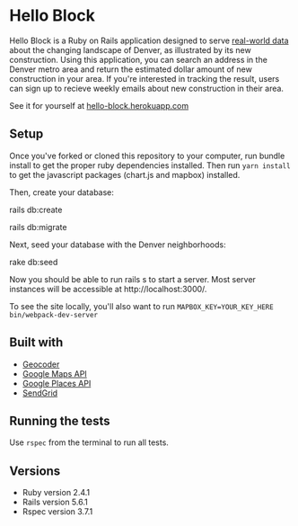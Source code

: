 # Hello Block

Hello Block is a Ruby on Rails application designed to serve [real-world data](https://www.denvergov.org/content/denvergov/en/denver-development-services/help-me-find-/building-permits.html) about the changing landscape of Denver, as illustrated by its new construction. Using this application, you can search an address in the Denver metro area and return the estimated dollar amount of new construction in your area. If you're interested in tracking the result, users can sign up to recieve weekly emails about new construction in their area.

See it for yourself at [hello-block.herokuapp.com](https://hello-block.herokuapp.com/)

## Setup

Once you've forked or cloned this repository to your computer, run bundle install to get the proper ruby dependencies installed. Then run `yarn install` to get the javascript packages (chart.js and mapbox) installed.

Then, create your database:

rails db:create

rails db:migrate

Next, seed your database with the Denver neighborhoods:

rake db:seed

Now you should be able to run rails s to start a server. Most server instances will be accessible at http://localhost:3000/.

To see the site locally, you'll also want to run `MAPBOX_KEY=YOUR_KEY_HERE bin/webpack-dev-server`

## Built with
* [Geocoder](https://github.com/alexreisner/geocoder)
* [Google Maps API](https://cloud.google.com/maps-platform/)
* [Google Places API](https://developers.google.com/places/web-service/intro)
* [SendGrid](https://sendgrid.com/docs/Integrate/Frameworks/rubyonrails.html)

## Running the tests

Use `rspec` from the terminal to run all tests.

## Versions

* Ruby version 2.4.1
* Rails version 5.6.1
* Rspec version 3.7.1
